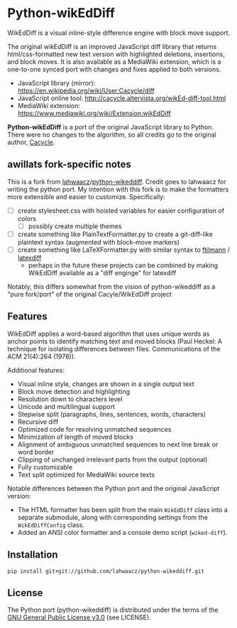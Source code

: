 # Python-wikEdDiff

WikEdDiff is a visual inline-style difference engine with block move support.

The original wikEdDiff is an improved JavaScript diff library that returns
html/css-formatted new text version with highlighted deletions, insertions,
and block moves. It is also available as a MediaWiki extension, which is a
one-to-one synced port with changes and fixes applied to both versions.

 - JavaScript library (mirror): https://en.wikipedia.org/wiki/User:Cacycle/diff
 - JavaScript online tool: http://cacycle.altervista.org/wikEd-diff-tool.html
 - MediaWiki extension: https://www.mediawiki.org/wiki/Extension:wikEdDiff

**Python-wikEdDiff** is a port of the original JavaScript library to Python.
There were no changes to the algorithm, so all credits go to the original
author, [Cacycle](https://en.wikipedia.org/wiki/User:Cacycle).


## awillats fork-specific notes
This is a fork from [lahwaacz](https://github.com/lahwaacz)/[python-wikeddiff](https://github.com/lahwaacz/python-wikeddiff). 
Credit goes to lahwaacz for writing the python port.
My intention with this fork is to make the formatters more extensible and easier to customize.
Specifically:
- [ ] create stylesheet.css with hoisted variables for easier configuration of colors
    - [ ] possibly create multiple themes
- [ ] create something like PlainTextFormatter.py to create a git-diff-like plaintext syntax (augmented with block-move markers)
- [ ] create something like LaTeXFormatter.py with similar syntax to [ftilmann](https://github.com/ftilmann) / [latexdiff](https://github.com/ftilmann/latexdiff)
    - perhaps in the future these projects can be combined by making WikEdDiff available as a "diff enginge" for latexdiff

Notably, this differs somewhat from the vision of python-wikeddiff as a "pure fork/port" of the original Cacyle/WikEdDiff project

## Features

WikEdDiff applies a word-based algorithm that uses unique words as anchor points
to identify matching text and moved blocks (Paul Heckel: A technique for
isolating differences between files. Communications of the ACM 21(4):264 (1978)).

Additional features:

 - Visual inline style, changes are shown in a single output text
 - Block move detection and highlighting
 - Resolution down to characters level
 - Unicode and multilingual support
 - Stepwise split (paragraphs, lines, sentences, words, characters)
 - Recursive diff
 - Optimized code for resolving unmatched sequences
 - Minimization of length of moved blocks
 - Alignment of ambiguous unmatched sequences to next line break or word border
 - Clipping of unchanged irrelevant parts from the output (optional)
 - Fully customizable
 - Text split optimized for MediaWiki source texts

Notable differences between the Python port and the original JavaScript version:

 - The HTML formatter has been split from the main `WikEdDiff` class into a
   separate submodule, along with corresponding settings from the
   `WikEdDiffConfig` class.
 - Added an ANSI color formatter and a console demo script (`wiked-diff`).

## Installation

    pip install git+git://github.com/lahwaacz/python-wikeddiff.git

## License

The Python port (python-wikeddiff) is distributed under the terms of the
[GNU General Public License v3.0](http://www.gnu.org/copyleft/gpl.html)
(see LICENSE).
